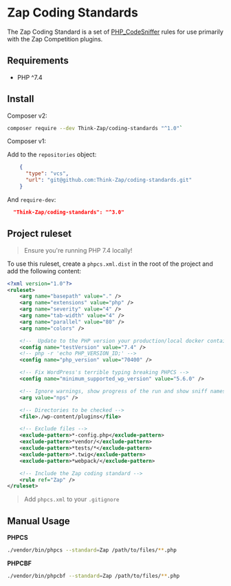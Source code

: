 # Zap Coding Standards

The Zap Coding Standard is a set of [PHP_CodeSniffer](https://github.com/squizlabs/PHP_CodeSniffer) rules for use primarily with the Zap Competition plugins.

## Requirements

- PHP ^7.4

## Install

Composer v2:

```bash
composer require --dev Think-Zap/coding-standards "^1.0"`
```

Composer v1:

Add to the `repositories` object:

```json
    {
      "type": "vcs",
      "url": "git@github.com:Think-Zap/coding-standards.git"
    }
```

And `require-dev`:

```json
  "Think-Zap/coding-standards": "^3.0"
```

## Project ruleset

> Ensure you're running PHP 7.4 locally!

To use this ruleset, create a `phpcs.xml.dist` in the root of the project and add the following content:

```xml
<?xml version="1.0"?>
<ruleset>
	<arg name="basepath" value="." />
	<arg name="extensions" value="php" />
	<arg name="severity" value="4" />
	<arg name="tab-width" value="4" />
	<arg name="parallel" value="80" />
	<arg name="colors" />

	<!--  Update to the PHP version your production/local docker container runs on -->
	<config name="testVersion" value="7.4" />
	<!-- php -r 'echo PHP_VERSION_ID;' -->
	<config name="php_version" value="70400" />

	<!-- Fix WordPress's terrible typing breaking PHPCS -->
	<config name="minimum_supported_wp_version" value="5.6.0" />

	<!-- Ignore warnings, show progress of the run and show sniff names -->
	<arg value="nps" />

	<!-- Directories to be checked -->
	<file>./wp-content/plugins</file>

	<!-- Exclude files -->
	<exclude-pattern>*-config.php</exclude-pattern>
	<exclude-pattern>*vendor/</exclude-pattern>
	<exclude-pattern>*tests/*</exclude-pattern>
	<exclude-pattern>*.twig</exclude-pattern>
	<exclude-pattern>*webpack/</exclude-pattern>

	<!-- Include the Zap coding standard -->
	<rule ref="Zap" />
</ruleset>
```

> Add `phpcs.xml` to your `.gitignore`

## Manual Usage

**PHPCS**
```bash
./vendor/bin/phpcs --standard=Zap /path/to/files/**.php
```

**PHPCBF**
```bash
./vendor/bin/phpcbf --standard=Zap /path/to/files/**.php
```
